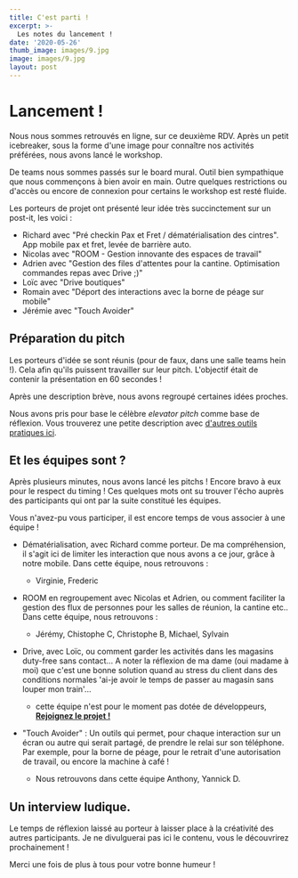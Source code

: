 ```yaml
---
title: C'est parti ! 
excerpt: >-
  Les notes du lancement !
date: '2020-05-26'
thumb_image: images/9.jpg
image: images/9.jpg
layout: post
---
```


# Lancement !

Nous nous sommes retrouvés en ligne, sur ce deuxième RDV. Après un petit icebreaker, sous la forme d'une image pour connaître nos activités préférées, nous avons lancé le workshop.

De teams nous sommes passés sur le board mural. Outil bien sympathique que nous commençons à bien avoir en main. Outre quelques restrictions ou d'accès ou encore de connexion pour certains le workshop est resté fluide.

Les porteurs de projet ont présenté leur idée très succinctement sur un post-it, les voici :
* Richard avec "Pré checkin Pax et Fret / dématérialisation des cintres". App mobile pax et fret, levée de barrière auto.
* Nicolas avec "ROOM - Gestion innovante des espaces de travail"
* Adrien avec "Gestion des files d'attentes pour la cantine. Optimisation commandes repas avec Drive ;)"
* Loïc avec "Drive boutiques"
* Romain avec "Déport des interactions avec la borne de péage sur mobile"
* Jérémie avec "Touch Avoider"

## Préparation du pitch
Les porteurs d'idée se sont réunis (pour de faux, dans une salle teams hein !). Cela afin qu'ils puissent travailler sur leur pitch. L'objectif était de contenir la présentation en 60 secondes !

Après une description brève, nous avons regroupé certaines idées proches.

Nous avons pris pour base le célèbre *elevator pitch* comme base de réflexion. Vous trouverez une petite description avec [d'autres outils pratiques ici](https://blog.engineering.publicissapient.fr/2014/05/28/retour-sur-agile-france-2014-comment-cadrer-un-projet-agile/).


## Et les équipes sont ?

Après plusieurs minutes, nous avons lancé les pitchs ! Encore bravo à eux pour le respect du timing ! Ces quelques mots ont su trouver l'écho auprès des participants qui ont par la suite constitué les équipes.

Vous n'avez-pu vous participer, il est encore temps de vous associer à une équipe !
 * Dématérialisation, avec Richard comme porteur. De ma compréhension, il s'agit ici de limiter les interaction que nous avons a ce jour, grâce à notre mobile. Dans cette équipe, nous retrouvons :
   * Virginie, Frederic
* ROOM en regroupement avec Nicolas et Adrien, ou comment faciliter la gestion des flux de personnes pour les salles de réunion, la cantine etc.. Dans cette équipe, nous retrouvons :
  * Jérémy, Chistophe C, Christophe B, Michael, Sylvain

* Drive, avec Loïc, ou comment garder les activités dans les magasins duty-free sans contact... A noter la réflexion de ma dame (oui madame à moi) que c'est une bonne solution quand au stress du client dans des conditions normales 'ai-je avoir le temps de passer au magasin sans louper mon train'...
  * cette équipe n'est pour le moment pas dotée de développeurs, **[Rejoignez le projet !](mailto:hackthelink@eurotunnel.com)**
* "Touch Avoider" : Un outils qui permet, pour chaque interaction sur un écran ou autre qui serait partagé, de prendre le relai sur son téléphone. Par exemple, pour la borne de péage, pour le retrait d'une autorisation de travail, ou encore la machine à café !
  * Nous retrouvons dans cette équipe Anthony, Yannick D.


## Un interview ludique.

Le temps de réflexion laissé au porteur à laisser place à la créativité des autres participants. Je ne divulguerai pas ici le contenu, vous le découvrirez prochainement !

Merci une fois de plus à tous pour votre bonne humeur !




